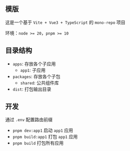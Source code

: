 ## 模版

这是一个基于 `Vite + Vue3 + TypeScript` 的 `mono-repo` 项目

环境：`node >= 20`，`pnpm >= 10`

## 目录结构

- `apps`: 存放各个子应用
  - `app1`: 子应用
- `packages`: 存放各个子包
  - `shared`: 公共组件库
- `dist`: 打包输出目录

## 开发

通过 `.env` 配置路由前缀

- `pnpm dev:app1` 启动 `app1` 应用
- `pnpm build:app1` 打包 `app1` 应用
- `pnpm build` 打包所有应用

##
